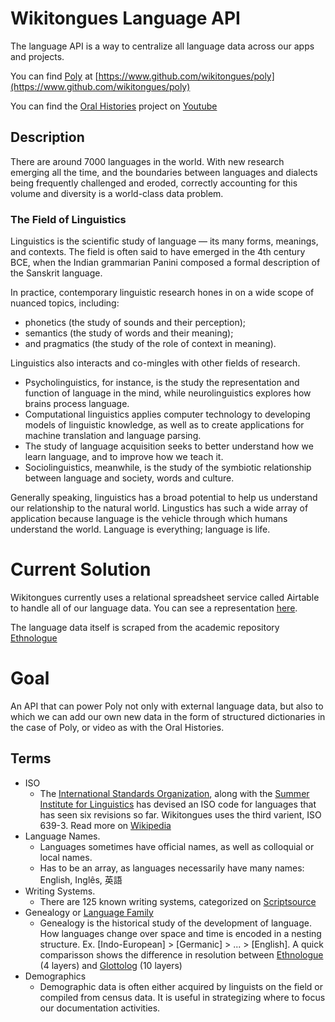 # Wikitongues Language API 

The language API is a way to centralize all language data across our apps and projects. 

You can find [Poly](https://www.github.com/wikitongues/poly) at [https://www.github.com/wikitongues/poly](https://www.github.com/wikitongues/poly)

You can find the [Oral Histories](https://youtube.com/wikitongues) project on [Youtube](https://youtube.com/wikitongues)

## Description
There are around 7000 languages in the world. With new research emerging all the time, and the boundaries between languages and dialects being frequently challenged and eroded, correctly accounting for this volume and diversity is a world-class data problem.

### The Field of Linguistics
Linguistics is the scientific study of language — its many forms, meanings, and contexts. The field is often said to have emerged in the 4th century BCE, when the Indian grammarian Panini composed a formal description of the Sanskrit language. 

In practice, contemporary linguistic research hones in on a wide scope of nuanced topics, including:

* phonetics (the study of sounds and their perception); 
* semantics (the study of words and their meaning); 
* and pragmatics (the study of the role of context in meaning). 

Linguistics also interacts and co-mingles with other fields of research. 

* Psycholinguistics, for instance, is the study the representation and function of language in the mind, while neurolinguistics explores how brains process language. 
* Computational linguistics applies computer technology to developing models of linguistic knowledge, as well as to create applications for machine translation and language parsing.
* The study of language acquisition seeks to better understand how we learn language, and to improve how we teach it. 
* Sociolinguistics, meanwhile, is the study of the symbiotic relationship between language and society, words and culture. 

Generally speaking, linguistics has a broad potential to help us understand our relationship to the natural world. Lingustics has such a wide array of application because language is the vehicle through which humans understand the world. Language is everything; language is life.

# Current Solution
Wikitongues currently uses a relational spreadsheet service called Airtable to handle all of our language data. You can see a representation [here](https://airtable.com/shrc1ZmAbcrBojRTy/tblm5O4Hj7gnfYYuR).

The language data itself is scraped from the academic repository [Ethnologue](www.ethnologue.com)

# Goal
An API that can power Poly not only with external language data, but also to which we can add our own new data in the form of structured dictionaries in the case of Poly, or video as with the Oral Histories. 

## Terms
* ISO
  * The [International Standards Organization](http://www.iso.org/iso/home.html), along with the [Summer Institute for Linguistics](http://www.sil.org/) has devised an ISO code for languages that has seen six revisions so far. Wikitongues uses the third varient, ISO 639-3. Read more on [Wikipedia](https://en.wikipedia.org/wiki/ISO_639) 
* Language Names.
  * Languages sometimes have official names, as well as colloquial or local names. 
  * Has to be an array, as languages necessarily have many names: English, Inglês, 英語
* Writing Systems.
  * There are 125 known writing systems, categorized on [Scriptsource](http://scriptsource.org/cms/scripts/page.php?&id=)
* Genealogy or [Language Family](https://en.wikipedia.org/wiki/Language_family)
  * Genealogy is the historical study of the development of language. How languages change over space and time is encoded in a nesting structure. Ex. [Indo-European] > [Germanic] > ... > [English]. A quick comparisson shows the difference in resolution between [Ethnologue](https://www.ethnologue.com/subgroups/english-1) (4 layers) and [Glottolog](http://glottolog.org/resource/languoid/id/stan1293) (10 layers)
* Demographics
  * Demographic data is often either acquired by linguists on the field or compiled from census data. It is useful in strategizing where to focus our documentation activities.
